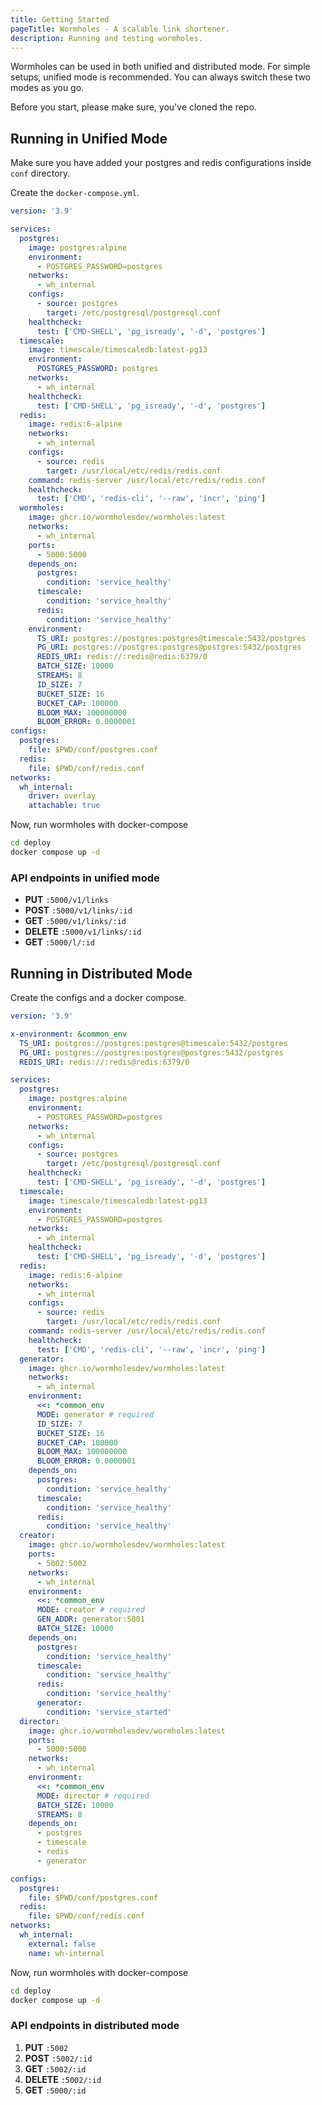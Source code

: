 ```yaml
---
title: Getting Started
pageTitle: Wormholes - A scalable link shortener.
description: Running and testing wormholes.
---
```


Wormholes can be used in both unified and distributed mode. For simple setups, unified mode is recommended. You can always switch these two modes as you go.

Before you start, please make sure, you've cloned the repo.

## Running in Unified Mode

Make sure you have added your postgres and redis configurations inside `conf` directory.

Create the `docker-compose.yml`.

```yaml
version: '3.9'

services:
  postgres:
    image: postgres:alpine
    environment:
      - POSTGRES_PASSWORD=postgres
    networks:
      - wh_internal
    configs:
      - source: postgres
        target: /etc/postgresql/postgresql.conf
    healthcheck:
      test: ['CMD-SHELL', 'pg_isready', '-d', 'postgres']
  timescale:
    image: timescale/timescaledb:latest-pg13
    environment:
      POSTGRES_PASSWORD: postgres
    networks:
      - wh_internal
    healthcheck:
      test: ['CMD-SHELL', 'pg_isready', '-d', 'postgres']
  redis:
    image: redis:6-alpine
    networks:
      - wh_internal
    configs:
      - source: redis
        target: /usr/local/etc/redis/redis.conf
    command: redis-server /usr/local/etc/redis/redis.conf
    healthcheck:
      test: ['CMD', 'redis-cli', '--raw', 'incr', 'ping']
  wormholes:
    image: ghcr.io/wormholesdev/wormholes:latest
    networks:
      - wh_internal
    ports:
      - 5000:5000
    depends_on:
      postgres:
        condition: 'service_healthy'
      timescale:
        condition: 'service_healthy'
      redis:
        condition: 'service_healthy'
    environment:
      TS_URI: postgres://postgres:postgres@timescale:5432/postgres
      PG_URI: postgres://postgres:postgres@postgres:5432/postgres
      REDIS_URI: redis://:redis@redis:6379/0
      BATCH_SIZE: 10000
      STREAMS: 8
      ID_SIZE: 7
      BUCKET_SIZE: 16
      BUCKET_CAP: 100000
      BLOOM_MAX: 100000000
      BLOOM_ERROR: 0.0000001
configs:
  postgres:
    file: $PWD/conf/postgres.conf
  redis:
    file: $PWD/conf/redis.conf
networks:
  wh_internal:
    driver: overlay
    attachable: true
```

Now, run wormholes with docker-compose

```sh
cd deploy
docker compose up -d
```

### API endpoints in unified mode

- **PUT** `:5000/v1/links`
- **POST** `:5000/v1/links/:id`
- **GET** `:5000/v1/links/:id`
- **DELETE** `:5000/v1/links/:id`
- **GET** `:5000/l/:id`

## Running in Distributed Mode

Create the configs and a docker compose.

```yaml
version: '3.9'

x-environment: &common_env
  TS_URI: postgres://postgres:postgres@timescale:5432/postgres
  PG_URI: postgres://postgres:postgres@postgres:5432/postgres
  REDIS_URI: redis://:redis@redis:6379/0

services:
  postgres:
    image: postgres:alpine
    environment:
      - POSTGRES_PASSWORD=postgres
    networks:
      - wh_internal
    configs:
      - source: postgres
        target: /etc/postgresql/postgresql.conf
    healthcheck:
      test: ['CMD-SHELL', 'pg_isready', '-d', 'postgres']
  timescale:
    image: timescale/timescaledb:latest-pg13
    environment:
      - POSTGRES_PASSWORD=postgres
    networks:
      - wh_internal
    healthcheck:
      test: ['CMD-SHELL', 'pg_isready', '-d', 'postgres']
  redis:
    image: redis:6-alpine
    networks:
      - wh_internal
    configs:
      - source: redis
        target: /usr/local/etc/redis/redis.conf
    command: redis-server /usr/local/etc/redis/redis.conf
    healthcheck:
      test: ['CMD', 'redis-cli', '--raw', 'incr', 'ping']
  generator:
    image: ghcr.io/wormholesdev/wormholes:latest
    networks:
      - wh_internal
    environment:
      <<: *common_env
      MODE: generator # required
      ID_SIZE: 7
      BUCKET_SIZE: 16
      BUCKET_CAP: 100000
      BLOOM_MAX: 100000000
      BLOOM_ERROR: 0.0000001
    depends_on:
      postgres:
        condition: 'service_healthy'
      timescale:
        condition: 'service_healthy'
      redis:
        condition: 'service_healthy'
  creator:
    image: ghcr.io/wormholesdev/wormholes:latest
    ports:
      - 5002:5002
    networks:
      - wh_internal
    environment:
      <<: *common_env
      MODE: creator # required
      GEN_ADDR: generator:5001
      BATCH_SIZE: 10000
    depends_on:
      postgres:
        condition: 'service_healthy'
      timescale:
        condition: 'service_healthy'
      redis:
        condition: 'service_healthy'
      generator:
        condition: 'service_started'
  director:
    image: ghcr.io/wormholesdev/wormholes:latest
    ports:
      - 5000:5000
    networks:
      - wh_internal
    environment:
      <<: *common_env
      MODE: director # required
      BATCH_SIZE: 10000
      STREAMS: 8
    depends_on:
      - postgres
      - timescale
      - redis
      - generator

configs:
  postgres:
    file: $PWD/conf/postgres.conf
  redis:
    file: $PWD/conf/redis.conf
networks:
  wh_internal:
    external: false
    name: wh-internal
```

Now, run wormholes with docker-compose

```sh
cd deploy
docker compose up -d
```

### API endpoints in distributed mode

1. **PUT** `:5002`
2. **POST** `:5002/:id`
3. **GET** `:5002/:id`
4. **DELETE** `:5002/:id`
5. **GET** `:5000/:id`
